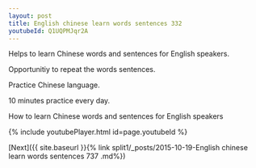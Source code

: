 ```yaml
---
layout: post
title: English chinese learn words sentences 332 
youtubeId: Q1UQPMJqr2A
---
```

 
 
Helps to learn Chinese words and sentences for English speakers.

Opportunitiy to repeat the words sentences. 

Practice Chinese language. 
 
10 minutes practice every day. 
 
How to learn Chinese words and sentences for English speakers 
 
{% include youtubePlayer.html id=page.youtubeId %}
 
 
[Next]({{ site.baseurl }}{% link  split1/_posts/2015-10-19-English chinese learn words sentences 737 .md%})
 

